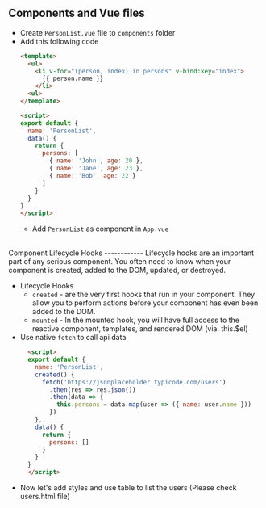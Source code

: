 Components and Vue files
------------

* Create `PersonList.vue` file to `components` folder
* Add this following code
  ```html
  <template>
    <ul>
      <li v-for="(person, index) in persons" v-bind:key="index">
        {{ person.name }}
      </li>
    <ul>
  </template>

  <script>
  export default {
    name: 'PersonList',
    data() {
      return {
        persons: [
          { name: 'John', age: 20 },
          { name: 'Jane', age: 23 },
          { name: 'Bob', age: 22 }  
        ]
      }
    }
  }
  </script>
  ```
  * Add `PersonList` as component in `App.vue`

<br />
Component Lifecycle Hooks
------------
Lifecycle hooks are an important part of any serious component. You often need to know when your component is created, added to the DOM, updated, or destroyed.

* Lifecycle Hooks
  - `created` - are the very first hooks that run in your component. They allow you to perform actions before your component has even been added to the DOM. 
  - `mounted` - In the mounted hook, you will have full access to the reactive component, templates, and rendered DOM (via. this.$el)
* Use native `fetch` to call api data
  ```html
    <script>
    export default {
      name: 'PersonList',
      created() {
        fetch('https://jsonplaceholder.typicode.com/users')
          .then(res => res.json())
          .then(data => {
            this.persons = data.map(user => ({ name: user.name }))
          })
      },
      data() {
        return {
          persons: []
        }
      }
    }
    </script> 
  ```
* Now let's add styles and use table to list the users (Please check users.html file)